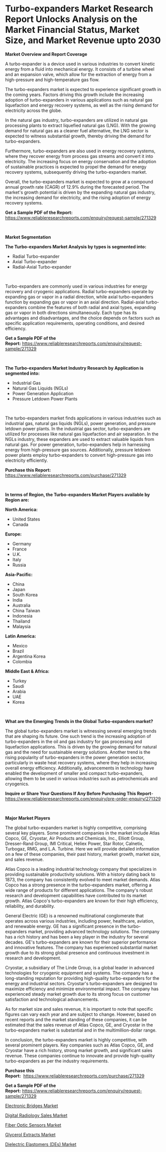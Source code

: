 <p><h1>Turbo-expanders Market Research Report Unlocks Analysis on the Market Financial Status, Market Size, and Market Revenue upto 2030</h1></p><p><strong>Market Overview and Report Coverage</strong></p>
<p><p>A turbo-expander is a device used in various industries to convert kinetic energy from a fluid into mechanical energy. It consists of a turbine wheel and an expansion valve, which allow for the extraction of energy from a high-pressure and high-temperature gas flow.</p><p>The turbo-expanders market is expected to experience significant growth in the coming years. Factors driving this growth include the increasing adoption of turbo-expanders in various applications such as natural gas liquefaction and energy recovery systems, as well as the rising demand for electricity across the globe.</p><p>In the natural gas industry, turbo-expanders are utilized in natural gas processing plants to extract liquefied natural gas (LNG). With the growing demand for natural gas as a cleaner fuel alternative, the LNG sector is expected to witness substantial growth, thereby driving the demand for turbo-expanders.</p><p>Furthermore, turbo-expanders are also used in energy recovery systems, where they recover energy from process gas streams and convert it into electricity. The increasing focus on energy conservation and the adoption of sustainable practices is expected to propel the demand for energy recovery systems, subsequently driving the turbo-expanders market.</p><p>Overall, the turbo-expanders market is expected to grow at a compound annual growth rate (CAGR) of 12.9% during the forecasted period. The market's growth potential is driven by the expanding natural gas industry, the increasing demand for electricity, and the rising adoption of energy recovery systems.</p></p>
<p><strong>Get a Sample PDF of the Report:</strong> <a href="https://www.reliableresearchreports.com/enquiry/request-sample/271329">https://www.reliableresearchreports.com/enquiry/request-sample/271329</a></p>
<p>&nbsp;</p>
<p><strong>Market Segmentation</strong></p>
<p><strong>The Turbo-expanders Market Analysis by types is segmented into:</strong></p>
<p><ul><li>Radial Turbo-expander</li><li>Axial Turbo-expander</li><li>Radial-Axial Turbo-expander</li></ul></p>
<p>&nbsp;</p>
<p><p>Turbo-expanders are commonly used in various industries for energy recovery and cryogenic applications. Radial turbo-expanders operate by expanding gas or vapor in a radial direction, while axial turbo-expanders function by expanding gas or vapor in an axial direction. Radial-axial turbo-expanders combine the features of both radial and axial types, expanding gas or vapor in both directions simultaneously. Each type has its advantages and disadvantages, and the choice depends on factors such as specific application requirements, operating conditions, and desired efficiency.</p></p>
<p><strong>Get a Sample PDF of the Report:</strong>&nbsp;<a href="https://www.reliableresearchreports.com/enquiry/request-sample/271329">https://www.reliableresearchreports.com/enquiry/request-sample/271329</a></p>
<p>&nbsp;</p>
<p><strong>The Turbo-expanders Market Industry Research by Application is segmented into:</strong></p>
<p><ul><li>Industrial Gas</li><li>Natural Gas Liquids (NGLs)</li><li>Power Generation Application</li><li>Pressure Letdown Power Plants</li></ul></p>
<p>&nbsp;</p>
<p><p>The turbo-expanders market finds applications in various industries such as industrial gas, natural gas liquids (NGLs), power generation, and pressure letdown power plants. In the industrial gas sector, turbo-expanders are utilized for processes like natural gas liquefaction and air separation. In the NGLs industry, these expanders are used to extract valuable liquids from natural gas. For power generation, turbo-expanders help in harnessing energy from high-pressure gas sources. Additionally, pressure letdown power plants employ turbo-expanders to convert high-pressure gas into electricity efficiently.</p></p>
<p><strong>Purchase this Report:</strong>&nbsp; <a href="https://www.reliableresearchreports.com/purchase/271329">https://www.reliableresearchreports.com/purchase/271329</a></p>
<p>&nbsp;</p>
<p><strong>In terms of Region, the Turbo-expanders Market Players available by Region are:</strong></p>
<p>
    <p> <strong> North America: </strong>
        <ul>
            <li>United States</li>
            <li>Canada</li>
        </ul>
        </p> 
    <p> <strong> Europe: </strong>
        <ul>
            <li>Germany</li>
            <li>France</li>
            <li>U.K.</li>
            <li>Italy</li>
            <li>Russia</li>
        </ul>
        </p> 
    <p> <strong> Asia-Pacific: </strong>
        <ul>
            <li>China</li>
            <li>Japan</li>
            <li>South Korea</li>
            <li>India</li>
            <li>Australia</li>
            <li>China Taiwan</li>
            <li>Indonesia</li>
            <li>Thailand</li>
            <li>Malaysia</li>
        </ul>
        </p> 
    <p> <strong> Latin America: </strong>
        <ul>
            <li>Mexico</li>
            <li>Brazil</li>
            <li>Argentina Korea</li>
            <li>Colombia</li>
        </ul>
        </p> 
    <p> <strong> Middle East & Africa: </strong>
        <ul>
            <li>Turkey</li>
            <li>Saudi</li>
            <li>Arabia</li>
            <li>UAE</li>
            <li>Korea</li>
        </ul>
    </p>
    </p>
<p>&nbsp;</p>
<p><strong>What are the Emerging Trends in the Global Turbo-expanders market?</strong></p>
<p><p>The global turbo-expanders market is witnessing several emerging trends that are shaping its future. One such trend is the increasing adoption of turbo-expanders in the oil and gas industry for gas processing and liquefaction applications. This is driven by the growing demand for natural gas and the need for sustainable energy solutions. Another trend is the rising popularity of turbo-expanders in the power generation sector, particularly in waste heat recovery systems, where they help in increasing overall energy efficiency. Additionally, advancements in technology have enabled the development of smaller and compact turbo-expanders, allowing them to be used in various industries such as petrochemicals and cryogenics.</p></p>
<p><strong>Inquire or Share Your Questions If Any Before Purchasing This Report</strong>- <a href="https://www.reliableresearchreports.com/enquiry/pre-order-enquiry/271329">https://www.reliableresearchreports.com/enquiry/pre-order-enquiry/271329</a></p>
<p>&nbsp;</p>
<p><strong>Major Market Players</strong></p>
<p><p>The global turbo-expanders market is highly competitive, comprising several key players. Some prominent companies in the market include Atlas Copco, GE, Cryostar, Air Products and Chemicals, Inc., Elliott Group, Dresser-Rand Group, IMI Critical, Heliex Power, Star Rotor, Calnetix, Turbogaz, RMG, and L.A. Turbine. Here we will provide detailed information on a few of these companies, their past history, market growth, market size, and sales revenue.</p><p>Atlas Copco is a leading industrial technology company that specializes in providing sustainable productivity solutions. With a history dating back to 1873, the company has consistently evolved to meet market demands. Atlas Copco has a strong presence in the turbo-expanders market, offering a wide range of products for different applications. The company's robust research and development capabilities have contributed to its market growth. Atlas Copco's turbo-expanders are known for their high efficiency, reliability, and durability.</p><p>General Electric (GE) is a renowned multinational conglomerate that operates across various industries, including power, healthcare, aviation, and renewable energy. GE has a significant presence in the turbo-expanders market, providing advanced technology solutions. The company has a rich history and has been a key player in the industry for several decades. GE's turbo-expanders are known for their superior performance and innovative features. The company has experienced substantial market growth due to its strong global presence and continuous investment in research and development.</p><p>Cryostar, a subsidiary of The Linde Group, is a global leader in advanced technologies for cryogenic equipment and systems. The company has a long-standing reputation for providing high-quality turbo-expanders for the energy and industrial sectors. Cryostar's turbo-expanders are designed to maximize efficiency and minimize environmental impact. The company has experienced steady market growth due to its strong focus on customer satisfaction and technological advancements.</p><p>As for market size and sales revenue, it is important to note that specific figures can vary each year and are subject to change. However, based on recent reports and the market standing of these companies, it can be estimated that the sales revenue of Atlas Copco, GE, and Cryostar in the turbo-expanders market is substantial and in the multimillion-dollar range.</p><p>In conclusion, the turbo-expanders market is highly competitive, with several prominent players. Key companies such as Atlas Copco, GE, and Cryostar have a rich history, strong market growth, and significant sales revenue. These companies continue to innovate and provide high-quality turbo-expanders as per the industry requirements.</p></p>
<p><strong>Purchase this Report:</strong>&nbsp;&nbsp;<a href="https://www.reliableresearchreports.com/purchase/271329">https://www.reliableresearchreports.com/purchase/271329</a></p>
<p></p>
<p><strong>Get a Sample PDF of the Report:</strong>&nbsp;<a href="https://www.reliableresearchreports.com/enquiry/request-sample/271329">https://www.reliableresearchreports.com/enquiry/request-sample/271329</a></p>
<p><p><a href="https://www.linkedin.com/pulse/electronic-bridges-market-size-share-amp-trends-analysis-q8bne/">Electronic Bridges Market</a></p><p><a href="https://github.com/rahu1503/Market-Research-Report-List-1/blob/main/digital-radiology-sales-market.md">Digital Radiology Sales Market</a></p><p><a href="https://www.linkedin.com/pulse/fiber-optic-sensors-market-challenges-opportunities-growth-e0mme/">Fiber Optic Sensors Market</a></p><p><a href="https://medium.com/@dashawnmoen/glycerol-extracts-market-size-reveals-the-best-marketing-channels-in-global-industry-438891f41c36">Glycerol Extracts Market</a></p><p><a href="https://github.com/gshchiplitsov/Market-Research-Report-List-1/blob/main/dielectric-elastomers-des-market.md">Dielectric Elastomers (DEs) Market</a></p></p>